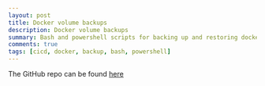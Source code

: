 ```yaml
---
layout: post
title: Docker volume backups
description: Docker volume backups
summary: Bash and powershell scripts for backing up and restoring docker volumes
comments: true
tags: [cicd, docker, backup, bash, powershell]
---
```


The GitHub repo can be found <a href="https://github.com/saccy/docker_vol_backup" target="_blank">here</a>
